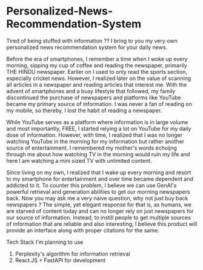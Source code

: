 # Personalized-News-Recommendation-System
Tired of being stuffed with information ?? I bring to you my very own personalized news recommendation system for your daily news.

Before the era of smartphones, I remember a time when I woke up every morning, sipping my cup of coffee and reading the newspaper, primarily THE HINDU newspaper. Earlier on I used to only read the sports section, especially cricket news. However, I realized later on the value of scanning all articles in a newspaper and reading articles that interest me. With the advent of smartphones and a busy lifestyle that followed, my family discontinued the purchase of newspapers and platforms like YouTube became my primary source of information. I was never a fan of reading on my mobile, so thereby, I lost the habit of reading a newspaper. 

While YouTube serves as a platform where information is in large volume and most importantly, FREE, I started relying a lot on YouTube for my daily dose of information. However, with time, I realized that I was no longer watching YouTube in the morning for my information but rather another source of entertainment. I remembered my mother's words echoijng through me about how watching TV in the morning would ruin my life and here I am watching a mini sized TV with unlimited content. 

Since living on my own, I realized that I wake up every morning and resort to my smartphone for entertainment and over time became dependent and addicted to it. To counter this problem, I believe we can use GenAI's powerful retrieval and generation abilities to get our morning newspapers back. Now you may ask me a very naive question, why not just buy back newspapers ? The simple, yet elegant response for that is, as humans, we are starved of content today and can no longer rely on just newspapers for our source of information. Instead, to instill people to get multiple sources of information that are reliable and also interesting, I believe this product will provide an interface along with proper citations for the same.

Tech Stack I'm planning to use

1. Perplexity's algorithm for information retrieval
2. React.JS + FastAPI for development
